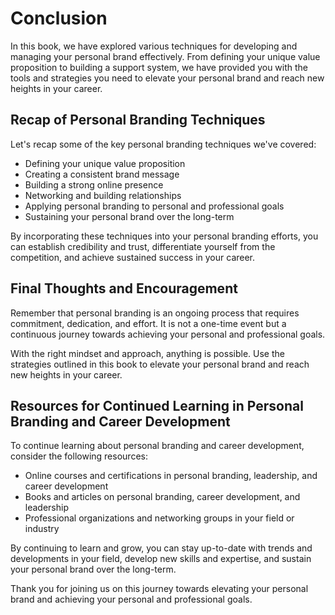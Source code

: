 # Conclusion

In this book, we have explored various techniques for developing and managing your personal brand effectively. From defining your unique value proposition to building a support system, we have provided you with the tools and strategies you need to elevate your personal brand and reach new heights in your career.

Recap of Personal Branding Techniques
-------------------------------------

Let's recap some of the key personal branding techniques we've covered:

* Defining your unique value proposition
* Creating a consistent brand message
* Building a strong online presence
* Networking and building relationships
* Applying personal branding to personal and professional goals
* Sustaining your personal brand over the long-term

By incorporating these techniques into your personal branding efforts, you can establish credibility and trust, differentiate yourself from the competition, and achieve sustained success in your career.

Final Thoughts and Encouragement
--------------------------------

Remember that personal branding is an ongoing process that requires commitment, dedication, and effort. It is not a one-time event but a continuous journey towards achieving your personal and professional goals.

With the right mindset and approach, anything is possible. Use the strategies outlined in this book to elevate your personal brand and reach new heights in your career.

Resources for Continued Learning in Personal Branding and Career Development
----------------------------------------------------------------------------

To continue learning about personal branding and career development, consider the following resources:

* Online courses and certifications in personal branding, leadership, and career development
* Books and articles on personal branding, career development, and leadership
* Professional organizations and networking groups in your field or industry

By continuing to learn and grow, you can stay up-to-date with trends and developments in your field, develop new skills and expertise, and sustain your personal brand over the long-term.

Thank you for joining us on this journey towards elevating your personal brand and achieving your personal and professional goals.